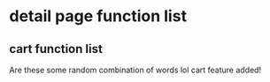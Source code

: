 # detail page function list


## cart function list

Are these some random combination of words lol
cart feature added!

